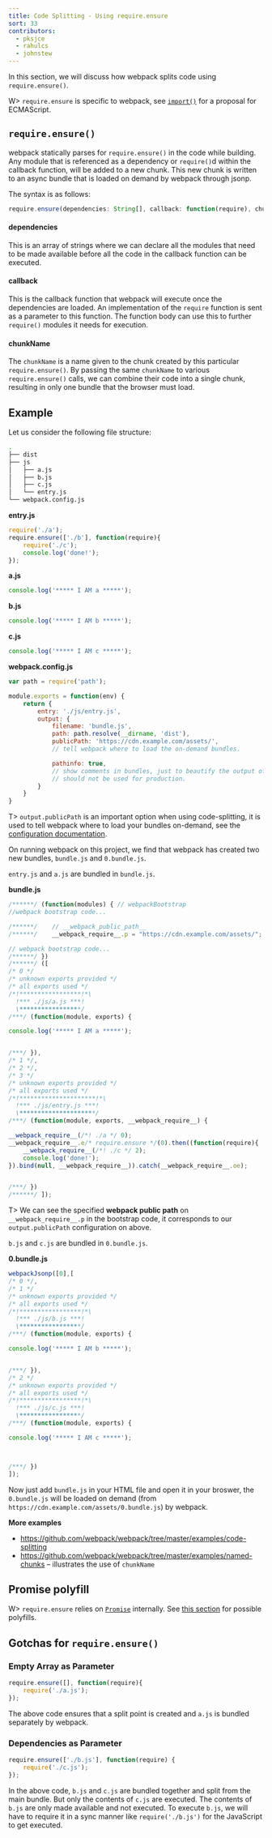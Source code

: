 ```yaml
---
title: Code Splitting - Using require.ensure
sort: 33
contributors:
  - pksjce
  - rahulcs
  - johnstew
---
```


In this section, we will discuss how webpack splits code using `require.ensure()`.

W> `require.ensure` is specific to webpack, see [`import()`](/guides/code-splitting-import) for a proposal for ECMAScript.

## `require.ensure()`

webpack statically parses for `require.ensure()` in the code while building. Any module that is referenced as a dependency or `require()`d within the callback function, will be added to a new chunk. This new chunk is written to an async bundle that is loaded on demand by webpack through jsonp.

The syntax is as follows:

```javascript
require.ensure(dependencies: String[], callback: function(require), chunkName: String)
```

#### dependencies
This is an array of strings where we can declare all the modules that need to be made available before all the code in the callback function can be executed.

#### callback
This is the callback function that webpack will execute once the dependencies are loaded. An implementation of the `require` function is sent as a parameter to this function. The function body can use this to further `require()` modules it needs for execution.

#### chunkName
The `chunkName` is a name given to the chunk created by this particular `require.ensure()`. By passing the same `chunkName` to various `require.ensure()` calls, we can combine their code into a single chunk, resulting in only one bundle that the browser must load.

## Example

Let us consider the following file structure:

```bash
.
├── dist
├── js
│   ├── a.js
│   ├── b.js
│   ├── c.js
│   └── entry.js
└── webpack.config.js
```

**entry.js**

```javascript
require('./a');
require.ensure(['./b'], function(require){
    require('./c');
    console.log('done!');
});
```

**a.js**

```javascript
console.log('***** I AM a *****');
```

**b.js**

```javascript
console.log('***** I AM b *****');
```

**c.js**

```javascript
console.log('***** I AM c *****');
```

**webpack.config.js**

```javascript
var path = require('path');

module.exports = function(env) {
    return {
        entry: './js/entry.js',
        output: {
            filename: 'bundle.js',
            path: path.resolve(__dirname, 'dist'),
            publicPath: 'https://cdn.example.com/assets/',
            // tell webpack where to load the on-demand bundles. 

            pathinfo: true,
            // show comments in bundles, just to beautify the output of this example.
            // should not be used for production.
        }
    }
}

```

T> `output.publicPath` is an important option when using code-splitting, it is used to tell webpack where to load your bundles on-demand, see the [configuration documentation](/configuration/output/#output-publicpath).

On running webpack on this project, we find that webpack has created two new bundles, `bundle.js` and `0.bundle.js`.

`entry.js` and `a.js` are bundled in `bundle.js`.

**bundle.js**

```javascript
/******/ (function(modules) { // webpackBootstrap
//webpack bootstrap code...

/******/ 	// __webpack_public_path__
/******/ 	__webpack_require__.p = "https://cdn.example.com/assets/";

// webpack bootstrap code...
/******/ })
/******/ ([
/* 0 */
/* unknown exports provided */
/* all exports used */
/*!*****************!*\
  !*** ./js/a.js ***!
  \*****************/
/***/ (function(module, exports) {

console.log('***** I AM a *****');


/***/ }),
/* 1 */,
/* 2 */,
/* 3 */
/* unknown exports provided */
/* all exports used */
/*!*********************!*\
  !*** ./js/entry.js ***!
  \*********************/
/***/ (function(module, exports, __webpack_require__) {

__webpack_require__(/*! ./a */ 0);
__webpack_require__.e/* require.ensure */(0).then((function(require){
    __webpack_require__(/*! ./c */ 2);
    console.log('done!');
}).bind(null, __webpack_require__)).catch(__webpack_require__.oe);


/***/ })
/******/ ]);
```

T> We can see the specified **webpack public path** on `__webpack_require__.p` in the bootstrap code, it corresponds to our `output.publicPath` configuration on above.

`b.js` and `c.js` are bundled in `0.bundle.js`.

**0.bundle.js**
```javascript
webpackJsonp([0],[
/* 0 */,
/* 1 */
/* unknown exports provided */
/* all exports used */
/*!*****************!*\
  !*** ./js/b.js ***!
  \*****************/
/***/ (function(module, exports) {

console.log('***** I AM b *****');


/***/ }),
/* 2 */
/* unknown exports provided */
/* all exports used */
/*!*****************!*\
  !*** ./js/c.js ***!
  \*****************/
/***/ (function(module, exports) {

console.log('***** I AM c *****');



/***/ })
]);
```

Now just add `bundle.js` in your HTML file and open it in your broswer, the `0.bundle.js` will be loaded on demand (from `https://cdn.example.com/assets/0.bundle.js`) by webpack.

**More examples**
* https://github.com/webpack/webpack/tree/master/examples/code-splitting
* https://github.com/webpack/webpack/tree/master/examples/named-chunks – illustrates the use of `chunkName`

## Promise polyfill

W> `require.ensure` relies on [`Promise`](https://developer.mozilla.org/en-US/docs/Web/JavaScript/Reference/Global_Objects/Promise) internally. See [this section](/guides/code-splitting-import#promise-polyfill) for possible polyfills.

## Gotchas for `require.ensure()`

### Empty Array as Parameter

```javascript
require.ensure([], function(require){
    require('./a.js');
});
```

The above code ensures that a split point is created and `a.js` is bundled separately by webpack.

### Dependencies as Parameter

```javascript
require.ensure(['./b.js'], function(require) {
    require('./c.js');
});
```

In the above code, `b.js` and `c.js` are bundled together and split from the main bundle. But only the contents of `c.js` are executed. The contents of `b.js` are only made available and not executed.
To execute `b.js`, we will have to require it in a sync manner like `require('./b.js')` for the JavaScript to get executed.
